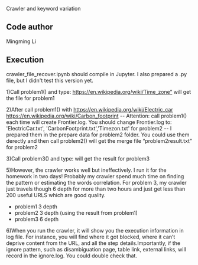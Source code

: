 Crawler and keyword variation 

Code author
-----------
Mingming Li

Execution
------------
crawler_file_recover.ipynb should compile in Jupyter. I also prepared a .py file, but I didn't test this version yet. 

1)Call problem1() and type:
https://en.wikipedia.org/wiki/Time_zone” 
will get the file for problem1

2)After call problem1() with 
https://en.wikipedia.org/wiki/Electric_car
https://en.wikipedia.org/wiki/Carbon_footprint
-- Attention: call problem1() each time will create Frontier.log. You should change Frontier.log to:
'ElectricCar.txt', 'CarbonFootprint.txt','Timezon.txt' for problem2
-- I prepared them in the prepare data for problem2 folder. You could use them derectly 
and then call problem2()
will get the merge file “problem2result.txt” for problem2

3)Call problem3() and type:
will get the result for problem3 


5)However, the crawler works well but ineffectively. I run it for the homework in two days!
 Probably my crawler spend much time on finding the pattern or estimating the words correlation.
 For problem 3, my crawler just travels though 6 depth for more than two hours and just get less than 200 useful URLS which are good quality. 
- problem1 3 depth
- problem2 3 depth (using the result from problem1)
- problem3 6 depth

6)When you run the crawler, it will show you the execution information in log file. For
instance, you will find where it got blocked, where it can’t deprive content from the URL, and all the step details.Importantly, if the ignore pattern, such as disambiguation page, table link, external links, will record in the ignore.log. You could double check that.









